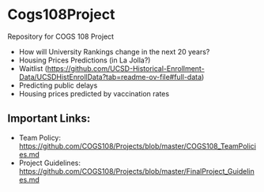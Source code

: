 # Cogs108Project
Repository for COGS 108 Project
- How will University Rankings change in the next 20 years?
- Housing Prices Predictions (in La Jolla?)
- Waitlist (https://github.com/UCSD-Historical-Enrollment-Data/UCSDHistEnrollData?tab=readme-ov-file#full-data)
- Predicting public delays
- Housing prices predicted by vaccination rates


## Important Links:
- Team Policy: https://github.com/COGS108/Projects/blob/master/COGS108_TeamPolicies.md
- Project Guidelines: https://github.com/COGS108/Projects/blob/master/FinalProject_Guidelines.md
